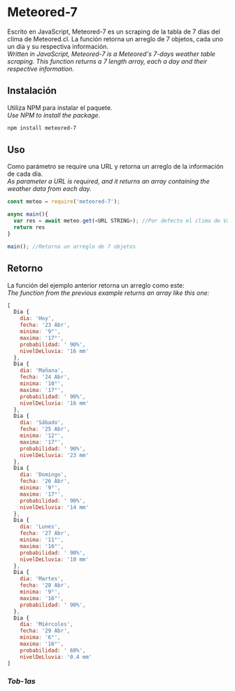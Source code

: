 # Meteored-7
  Escrito en JavaScript, Meteored-7 es un scraping de la tabla de 7 días del clima de Meteored.cl. La función retorna un arreglo de 7 objetos, cada uno un día y su respectiva información.<br />
  *Written in JavaScript, Meteored-7 is a Meteored's 7-days weather table scraping. This function returns a 7 length array, each a day and their respective information.*
  
## Instalación
  Utiliza NPM para instalar el paquete.<br />
  *Use NPM to install the package.*
  
  ``` bash
  npm install meteored-7
  ```
  
## Uso
  Como parámetro se require una URL y retorna un arreglo de la información de cada día.<br />
  *As parameter a URL is required, and it returns an array containing the weather data from each day.*
  
  ```javascript
  const meteo = require('meteored-7');

 async main(){
    var res = await meteo.get(<URL STRING>); //Por defecto el clima de Valdivia.
    return res
 }
 
 main(); //Retorna un arreglo de 7 objetos

  ```
## Retorno

La función del ejemplo anterior retorna un arreglo como este:<br />
*The function from the previous example returns an array like this one:*

``` javascript
[
  Dia {
    dia: 'Hoy',
    fecha: '23 Abr',
    minima: '9°',
    maxima: '17°',
    probabilidad: ' 90%',
    nivelDeLluvia: '16 mm'
  },
  Dia {
    dia: 'Mañana',
    fecha: '24 Abr',
    minima: '10°',
    maxima: '17°',
    probabilidad: ' 90%',
    nivelDeLluvia: '16 mm'
  },
  Dia {
    dia: 'Sábado',
    fecha: '25 Abr',
    minima: '12°',
    maxima: '17°',
    probabilidad: ' 90%',
    nivelDeLluvia: '23 mm'
  },
  Dia {
    dia: 'Domingo',
    fecha: '26 Abr',
    minima: '9°',
    maxima: '17°',
    probabilidad: ' 90%',
    nivelDeLluvia: '14 mm'
  },
  Dia {
    dia: 'Lunes',
    fecha: '27 Abr',
    minima: '11°',
    maxima: '16°',
    probabilidad: ' 90%',
    nivelDeLluvia: '10 mm'
  },
  Dia {
    dia: 'Martes',
    fecha: '28 Abr',
    minima: '9°',
    maxima: '16°',
    probabilidad: ' 90%',
  },
  Dia {
    dia: 'Miércoles',
    fecha: '29 Abr',
    minima: '6°',
    maxima: '16°',
    probabilidad: ' 60%',
    nivelDeLluvia: '0.4 mm'
]
```

### *Tob-1as*
